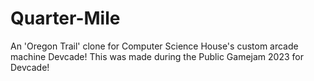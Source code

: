 # Quarter-Mile

An 'Oregon Trail' clone for Computer Science House's custom arcade machine Devcade! This was made during the Public Gamejam 2023 for Devcade!
